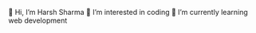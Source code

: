 👋 Hi, I’m Harsh Sharma
👀 I’m interested in coding 
🌱 I’m currently learning web development
<!---
Harsh-Sharma29/Harsh-Sharma29 is a ✨ special ✨ repository because its `README.md` (this file) appears on your GitHub profile.
You can click the Preview link to take a look at your changes.
--->
